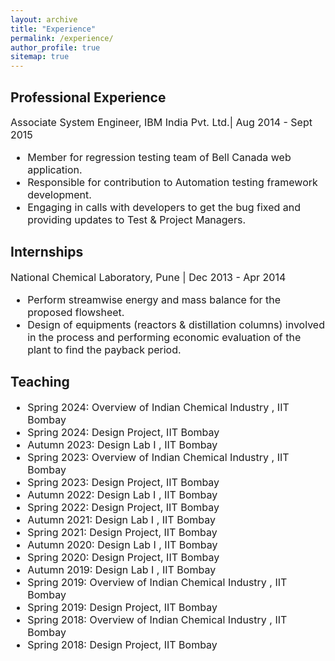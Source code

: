 ```yaml
---
layout: archive
title: "Experience"
permalink: /experience/
author_profile: true
sitemap: true
---
```



## Professional Experience
<font size="3">Associate System Engineer, IBM India Pvt. Ltd.| Aug 2014 - Sept 2015
<ul>
<li> Member for regression testing team of Bell Canada web application.</li>
<li> Responsible for contribution to Automation testing framework development.</li>
<li> Engaging in calls with developers to get the bug fixed and providing updates to Test & Project Managers.</li>
</ul>
</font>



## Internships
<font size="3"> National Chemical Laboratory, Pune | Dec 2013 - Apr 2014 
<ul>
<li> Perform streamwise energy and mass balance for the proposed flowsheet.</li>
<li> Design of equipments (reactors & distillation columns) involved in the process and performing economic evaluation of the plant to find the payback period.</li>
</ul>
</font>



## Teaching
<font size="3">
<ul>
<li>Spring 2024: Overview of Indian Chemical Industry , IIT Bombay</li>
<li>Spring 2024: Design Project, IIT Bombay</li>
<li>Autumn 2023: Design Lab I , IIT Bombay</li>
<li>Spring 2023: Overview of Indian Chemical Industry , IIT Bombay</li>
<li>Spring 2023: Design Project, IIT Bombay</li>
<li>Autumn 2022: Design Lab I , IIT Bombay</li>
<li>Spring 2022: Design Project, IIT Bombay</li>
<li>Autumn 2021: Design Lab I , IIT Bombay</li>
<li>Spring 2021: Design Project, IIT Bombay</li>
<li>Autumn 2020: Design Lab I , IIT Bombay</li>
<li>Spring 2020: Design Project, IIT Bombay</li>
<li>Autumn 2019: Design Lab I , IIT Bombay</li>
<li>Spring 2019: Overview of Indian Chemical Industry , IIT Bombay</li>
<li>Spring 2019: Design Project, IIT Bombay</li>
<li>Spring 2018: Overview of Indian Chemical Industry , IIT Bombay</li>
<li>Spring 2018: Design Project, IIT Bombay</li>
</ul>
</font>




